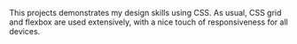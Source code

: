 This projects demonstrates my design skills using CSS. As usual, CSS grid and flexbox are used extensively, with a nice touch of responsiveness for all devices.